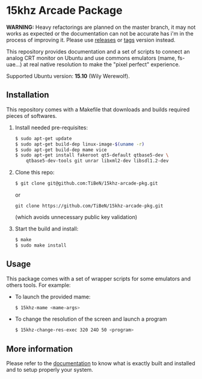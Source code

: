 15khz Arcade Package
====================

**WARNING:** Heavy refactorings are planned on the master branch, it may
not works as expected or the documentation can not be accurate has i'm in
the process of improving it. Please use 
[releases](https://github.com/TiBeN/15khz-arcade-pkg/releases) or 
[tags](https://github.com/TiBeN/15khz-arcade-pkg/tags) version instead.

This repository provides documentation and a set of scripts to connect 
an analog CRT monitor on Ubuntu and use commons emulators 
(mame, fs-uae...) at real native resolution to make the "pixel perfect"
experience. 

Supported Ubuntu version: **15.10** (Wily Werewolf).

Installation
------------

This repository comes with a Makefile that downloads and builds required
pieces of softwares.

1.  Install needed pre-requisites:

    ```bash
    $ sudo apt-get update
    $ sudo apt-get build-dep linux-image-$(uname -r)
    $ sudo apt-get build-dep mame vice
    $ sudo apt-get install fakeroot qt5-default qtbase5-dev \
        qtbase5-dev-tools git unrar libxml2-dev libsdl1.2-dev
    ```

2.  Clone this repo:

    ```bash
    $ git clone git@github.com:TiBeN/15khz-arcade-pkg.git
    ```
    or 
    ```
    git clone https://github.com/TiBeN/15khz-arcade-pkg.git
    ```
    (which avoids unnecessary public key validation)

3.  Start the build and install:

    ```bash
    $ make
    $ sudo make install
    ```

Usage
-----

This package comes with a set of wrapper scripts for some emulators and
others tools. For example:

-   To launch the provided mame: 

    ```bash
    $ 15khz-mame <mame-args>
    ```

-   To change the resolution of the screen and launch a program
    
    ```bash
    $ 15khz-change-res-exec 320 24O 50 <program>
    ```

More information
----------------

Please refer to the [documentation](doc/15khz-package-documentation.md) 
to know what is exactly built and installed and to setup properly your 
system.
